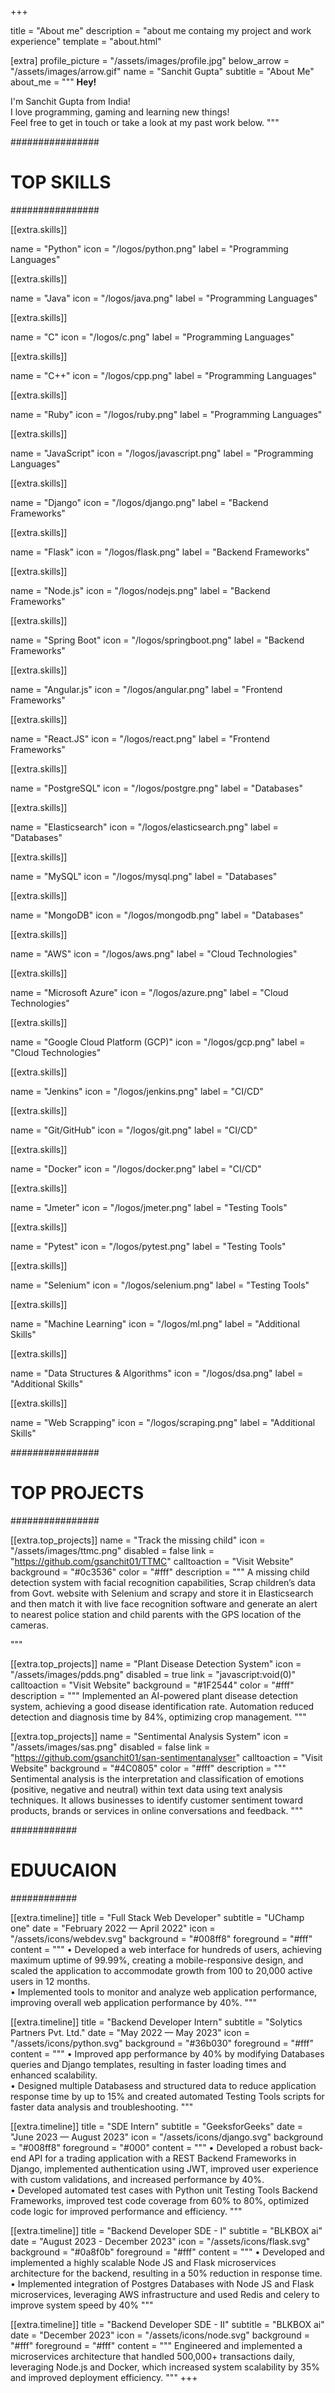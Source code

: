 +++

title = "About me"
description = "about me containg my project and work experience"
template = "about.html"

[extra]
profile_picture = "/assets/images/profile.jpg"
below_arrow = "/assets/images/arrow.gif"
name = "Sanchit Gupta"
subtitle = "About Me"
about_me = """
**Hey!**

I'm Sanchit Gupta from India!  
I love programming, gaming and learning new things!  
Feel free to get in touch or take a look at my past work below.
"""

################
# TOP SKILLS #
################

[[extra.skills]]

name = "Python"
icon = "/logos/python.png"
label = "Programming Languages"

[[extra.skills]]

name = "Java"
icon = "/logos/java.png"
label = "Programming Languages"

[[extra.skills]]

name = "C"
icon = "/logos/c.png"
label = "Programming Languages"

[[extra.skills]]

name = "C++"
icon = "/logos/cpp.png"
label = "Programming Languages"

[[extra.skills]]

name = "Ruby"
icon = "/logos/ruby.png"
label = "Programming Languages"

[[extra.skills]]

name = "JavaScript"
icon = "/logos/javascript.png"
label = "Programming Languages"

[[extra.skills]]

name = "Django"
icon = "/logos/django.png"
label = "Backend Frameworks"

[[extra.skills]]

name = "Flask"
icon = "/logos/flask.png"
label = "Backend Frameworks"

[[extra.skills]]

name = "Node.js"
icon = "/logos/nodejs.png"
label = "Backend Frameworks"

[[extra.skills]]

name = "Spring Boot"
icon = "/logos/springboot.png"
label = "Backend Frameworks"

[[extra.skills]]

name = "Angular.js"
icon = "/logos/angular.png"
label = "Frontend Frameworks"

[[extra.skills]]

name = "React.JS"
icon = "/logos/react.png"
label = "Frontend Frameworks"

[[extra.skills]]

name = "PostgreSQL"
icon = "/logos/postgre.png"
label = "Databases"

[[extra.skills]]

name = "Elasticsearch"
icon = "/logos/elasticsearch.png"
label = "Databases"

[[extra.skills]]

name = "MySQL"
icon = "/logos/mysql.png"
label = "Databases"

[[extra.skills]]

name = "MongoDB"
icon = "/logos/mongodb.png"
label = "Databases"

[[extra.skills]]

name = "AWS"
icon = "/logos/aws.png"
label = "Cloud Technologies"

[[extra.skills]]

name = "Microsoft Azure"
icon = "/logos/azure.png"
label = "Cloud Technologies"

[[extra.skills]]

name = "Google Cloud Platform (GCP)"
icon = "/logos/gcp.png"
label = "Cloud Technologies"

[[extra.skills]]

name = "Jenkins"
icon = "/logos/jenkins.png"
label = "CI/CD"

[[extra.skills]]

name = "Git/GitHub"
icon = "/logos/git.png"
label = "CI/CD"

[[extra.skills]]

name = "Docker"
icon = "/logos/docker.png"
label = "CI/CD"

[[extra.skills]]

name = "Jmeter"
icon = "/logos/jmeter.png"
label = "Testing Tools"

[[extra.skills]]

name = "Pytest"
icon = "/logos/pytest.png"
label = "Testing Tools"

[[extra.skills]]

name = "Selenium"
icon = "/logos/selenium.png"
label = "Testing Tools"

[[extra.skills]]

name = "Machine Learning"
icon = "/logos/ml.png"
label = "Additional Skills"

[[extra.skills]]

name = "Data Structures & Algorithms"
icon = "/logos/dsa.png"
label = "Additional Skills"

[[extra.skills]]

name = "Web Scrapping"
icon = "/logos/scraping.png"
label = "Additional Skills"

################
# TOP PROJECTS #
################

[[extra.top_projects]]
name = "Track the missing child"
icon = "/assets/images/ttmc.png"
disabled = false
link = "https://github.com/gsanchit01/TTMC"
calltoaction = "Visit Website"
background = "#0c3536"
color = "#fff"
description = """
A missing child detection system with facial recognition capabilities, Scrap children’s data from Govt. website with Selenium and scrapy and store it in Elasticsearch and then match it with live face recognition software and generate an alert to nearest police station and child parents with the GPS location of the cameras.

"""

[[extra.top_projects]]
name = "Plant Disease Detection System"
icon = "/assets/images/pdds.png"
disabled = true
link = "javascript:void(0)"
calltoaction = "Visit Website"
background = "#1F2544"
color = "#fff"
description = """
Implemented an AI-powered plant disease detection system, achieving a good disease identification rate. Automation reduced detection and diagnosis time by 84%, optimizing crop management.
"""

[[extra.top_projects]]
name = "Sentimental Analysis System"
icon = "/assets/images/sas.png"
disabled = false
link = "https://github.com/gsanchit01/san-sentimentanalyser"
calltoaction = "Visit Website"
background = "#4C0805"
color = "#fff"
description = """
Sentimental analysis is the interpretation and classification of emotions (positive, negative and neutral) within text data using text analysis techniques. It allows businesses to identify customer sentiment toward products, brands or services in online conversations and feedback.
"""

############
# EDUUCAION #
############

[[extra.timeline]]
title = "Full Stack Web Developer"
subtitle = "UChamp one"
date = "February 2022 — April 2022"
icon = "/assets/icons/webdev.svg"
background = "#008ff8"
foreground = "#fff"
content = """
• Developed a web interface for hundreds of users, achieving maximum uptime of 99.99%, 
creating a mobile-responsive design, and scaled the application to accommodate growth 
from 100 to 20,000 active users in 12 months.  
• Implemented tools to monitor and analyze web application performance, improving overall 
web application performance by 40%.
"""

[[extra.timeline]]
title = "Backend Developer Intern"
subtitle = "Solytics Partners Pvt. Ltd."
date = "May 2022 — May 2023"
icon = "/assets/icons/python.svg"
background = "#36b030"
foreground = "#fff"
content = """
• Improved app performance by 40% by modifying Databases queries and Django templates, 
resulting in faster loading times and enhanced scalability.  
• Designed multiple Databasess and structured data to reduce application response time by up 
to 15% and created automated Testing Tools scripts for faster data analysis and troubleshooting.
"""

[[extra.timeline]]
title = "SDE Intern"
subtitle = "GeeksforGeeks"
date = "June 2023 — August 2023"
icon = "/assets/icons/django.svg"
background = "#008ff8"
foreground = "#000"
content = """
• Developed a robust back-end API for a trading application with a REST Backend Frameworks in Django, 
implemented authentication using JWT, improved user experience with custom validations, 
and increased performance by 40%.  
• Developed automated test cases with Python unit Testing Tools Backend Frameworks, improved test code 
coverage from 60% to 80%, optimized code logic for improved performance and efficiency.
"""

[[extra.timeline]]
title = "Backend Developer SDE - I"
subtitle = "BLKBOX ai"
date = "August 2023 - December 2023"
icon = "/assets/icons/flask.svg"
background = "#0a8f0b"
foreground = "#fff"
content = """
• Developed and implemented a highly scalable Node JS and Flask microservices architecture 
for the backend, resulting in a 50% reduction in response time.  
• Implemented integration of Postgres Databases with Node JS and Flask microservices, 
leveraging AWS infrastructure and used Redis and celery to improve system speed by 40%
"""

[[extra.timeline]]
title = "Backend Developer SDE - II"
subtitle = "BLKBOX ai"
date = "December 2023"
icon = "/assets/icons/node.svg"
background = "#fff"
foreground = "#fff"
content = """
Engineered and implemented a microservices architecture that handled 500,000+ 
transactions daily, leveraging Node.js and Docker, which increased system scalability by 
35% and improved deployment efficiency.
"""
+++
